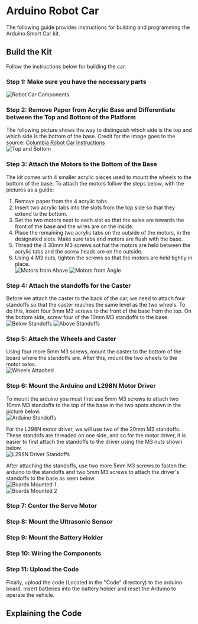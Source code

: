 # Arduino Robot Car
The following guide provides instructions for building and programming the Arduino Smart Car kit.

## Build the Kit
Follow the instructions below for building the car.

### Step 1: Make sure you have the necessary parts
![Robot Car Components](https://github.com/JadinTredup/EGG101/blob/master/Robot_Car/Images/AllParts.JPG)

### Step 2: Remove Paper from Acrylic Base and Differentiate between the Top and Bottom of the Platform
The following picture shows the way to distinguish which side is the top and which side is the bottom of the base. Credit for the image goes to the source: [Columbia Robot Car Instructions](http://www.cs.columbia.edu/~sedwards/presentations/robot-car-instructions.pdf)  
![Top and Bottom](https://github.com/JadinTredup/EGG101/blob/master/Robot_Car/Images/TopBottom.png)

### Step 3: Attach the Motors to the Bottom of the Base
The kit comes with 4 smaller acrylic pieces used to mount the wheels to the bottom of the base. To attach the motors follow the steps below, with the pictures as a guide:
1. Remove paper from the 4 acrylic tabs
2. Insert two acrylic tabs into the slots from the top side so that they extend to the bottom.
3. Set the two motors next to each slot so that the axles are towards the front of the base and the wires are on the inside.
4. Place the remaining two acrylic tabs on the outside of the motors, in the designated slots. Make sure tabs and motors are flush with the base.
5. Thread the 4 30mm M3 screws sot hat the motors are held between the acrylic tabs and the screw heads are on the outside.
6. Using 4 M3 nuts, tighten the screws so that the motors are held tightly in place.  
![Motors from Above](https://github.com/JadinTredup/EGG101/blob/master/Robot_Car/Images/MotorsAbove.JPG) 
![Motors from Angle](https://github.com/JadinTredup/EGG101/blob/master/Robot_Car/Images/MotorsAngled.JPG)

### Step 4: Attach the standoffs for the Caster
Before we attach the caster to the back of the car, we need to attach four standoffs so that the caster reaches the same level as the two wheels. To do this, insert four 5mm M3 screws to the front of the base from the top. On the bottom side, screw four of the 10mm M3 standoffs to the base.  
![Below Standoffs](https://github.com/JadinTredup/EGG101/blob/master/Robot_Car/Images/CasterStandoff1.JPG) 
![Above Standoffs](https://github.com/JadinTredup/EGG101/blob/master/Robot_Car/Images/CasterStandoff2.JPG)

### Step 5: Attach the Wheels and Caster
Using four more 5mm M3 screws, mount the caster to the bottom of the board where the standoffs are. After this, mount the two wheels to the motor axles.  
![Wheels Attached](https://github.com/JadinTredup/EGG101/blob/master/Robot_Car/Images/Wheels.JPG)

### Step 6: Mount the Arduino and L298N Motor Driver
To mount the arduino you must first use 5mm M3 screws to attach two 10mm M3 standoffs to the top of the base in the two spots shown in the picture below.  
![Arduino Standoffs](https://github.com/JadinTredup/EGG101/blob/master/Robot_Car/Images/ArduinoStandoff.JPG)  
  
For the L298N motor driver, we will use two of the 20mm M3 standoffs. These standofs are threaded on one side, and so for the motor driver, it is easier to first attach the standoffs to the driver using the M3 nuts shown below.  
![L298N Driver Standoffs](https://github.com/JadinTredup/EGG101/blob/master/Robot_Car/Images/L298NStandoff.JPG)  
  
After attaching the standoffs, use two more 5mm M3 screws to fasten the arduino to the standoffs and two 5mm M3 screws to attach the driver's standoffs to the base as seen below.  
![Boards Mounted 1](https://github.com/JadinTredup/EGG101/blob/master/Robot_Car/Images/Boards1.JPG)  
![Boards Mounted 2](https://github.com/JadinTredup/EGG101/blob/master/Robot_Car/Images/Boards2.JPG)

### Step 7: Center the Servo Motor

### Step 8: Mount the Ultrasonic Sensor

### Step 9: Mount the Battery Holder

### Step 10: Wiring the Components

### Step 11: Upload the Code
Finally, upload the code (Located in the "Code" directory) to the arduino board. Insert batteries into the battery holder and reset the Arduino to operate the vehicle.

## Explaining the Code
